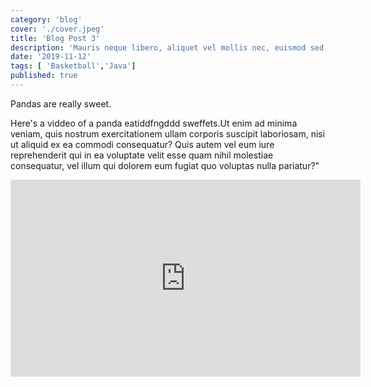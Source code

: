 ```yaml
---
category: 'blog'
cover: './cover.jpeg'
title: 'Blog Post 3'
description: 'Mauris neque libero, aliquet vel mollis nec, euismod sed tellus. Mauris convallis dictum elit id volutpat.'
date: '2019-11-12'
tags: [ 'Basketball','Java']
published: true
---
```


Pandas are really sweet.

Here's a viddeo of a panda eatiddfngddd sweffets.Ut enim ad minima veniam, quis nostrum exercitationem ullam corporis suscipit laboriosam, nisi ut aliquid ex ea commodi consequatur? Quis autem vel eum iure reprehenderit qui in ea voluptate velit esse quam nihil molestiae consequatur, vel illum qui dolorem eum fugiat quo voluptas nulla pariatur?"


<iframe width="560" height="315" src="https://www.youtube.com/embed/4n0xNbfJLR8" frameborder="0" allowfullscreen></iframe>